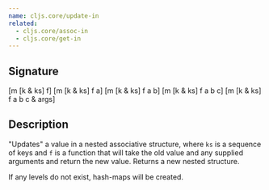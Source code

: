 ```yaml
---
name: cljs.core/update-in
related:
  - cljs.core/assoc-in
  - cljs.core/get-in
---
```


## Signature
[m [k & ks] f]
[m [k & ks] f a]
[m [k & ks] f a b]
[m [k & ks] f a b c]
[m [k & ks] f a b c & args]


## Description

"Updates" a value in a nested associative structure, where `ks` is a sequence of
keys and `f` is a function that will take the old value and any supplied
arguments and return the new value. Returns a new nested structure.

If any levels do not exist, hash-maps will be created.
